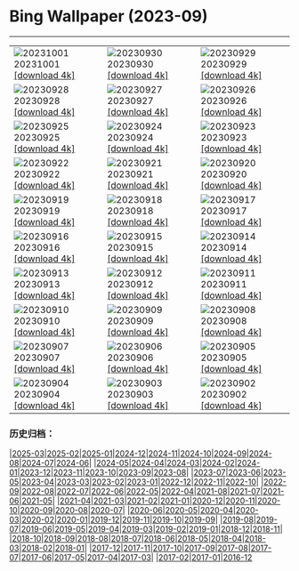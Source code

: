 # Bing Wallpaper (2023-09)
**************

<table><tr><td><img src="https://www.bing.com/th?id=OHR.LakeBledSunrise_DE-DE0873272145_1920x1080.jpg" alt="20231001"> 20231001 <a href="https://www.bing.com/th?id=OHR.LakeBledSunrise_DE-DE0873272145_UHD.jpg">[download 4k]</a></td><td><img src="https://www.bing.com/th?id=OHR.ShenandoahFoliage_DE-DE6908193483_1920x1080.jpg" alt="20230930"> 20230930 <a href="https://www.bing.com/th?id=OHR.ShenandoahFoliage_DE-DE6908193483_UHD.jpg">[download 4k]</a></td><td><img src="https://www.bing.com/th?id=OHR.GuiyangMoon_DE-DE0511223733_1920x1080.jpg" alt="20230929"> 20230929 <a href="https://www.bing.com/th?id=OHR.GuiyangMoon_DE-DE0511223733_UHD.jpg">[download 4k]</a></td></tr><tr><td><img src="https://www.bing.com/th?id=OHR.MaritimeDay_DE-DE9625425397_1920x1080.jpg" alt="20230928"> 20230928 <a href="https://www.bing.com/th?id=OHR.MaritimeDay_DE-DE9625425397_UHD.jpg">[download 4k]</a></td><td><img src="https://www.bing.com/th?id=OHR.CapriKrupp_DE-DE4606855318_1920x1080.jpg" alt="20230927"> 20230927 <a href="https://www.bing.com/th?id=OHR.CapriKrupp_DE-DE4606855318_UHD.jpg">[download 4k]</a></td><td><img src="https://www.bing.com/th?id=OHR.VeniceSkatePark_DE-DE8747558939_1920x1080.jpg" alt="20230926"> 20230926 <a href="https://www.bing.com/th?id=OHR.VeniceSkatePark_DE-DE8747558939_UHD.jpg">[download 4k]</a></td></tr><tr><td><img src="https://www.bing.com/th?id=OHR.GlacierBayOtter_DE-DE8272833767_1920x1080.jpg" alt="20230925"> 20230925 <a href="https://www.bing.com/th?id=OHR.GlacierBayOtter_DE-DE8272833767_UHD.jpg">[download 4k]</a></td><td><img src="https://www.bing.com/th?id=OHR.BerlinMarathon_DE-DE4277844553_1920x1080.jpg" alt="20230924"> 20230924 <a href="https://www.bing.com/th?id=OHR.BerlinMarathon_DE-DE4277844553_UHD.jpg">[download 4k]</a></td><td><img src="https://www.bing.com/th?id=OHR.CottonwoodCanyon_DE-DE6400641102_1920x1080.jpg" alt="20230923"> 20230923 <a href="https://www.bing.com/th?id=OHR.CottonwoodCanyon_DE-DE6400641102_UHD.jpg">[download 4k]</a></td></tr><tr><td><img src="https://www.bing.com/th?id=OHR.ShamwariRhino_DE-DE5605786066_1920x1080.jpg" alt="20230922"> 20230922 <a href="https://www.bing.com/th?id=OHR.ShamwariRhino_DE-DE5605786066_UHD.jpg">[download 4k]</a></td><td><img src="https://www.bing.com/th?id=OHR.NobelNorway_DE-DE5677760025_1920x1080.jpg" alt="20230921"> 20230921 <a href="https://www.bing.com/th?id=OHR.NobelNorway_DE-DE5677760025_UHD.jpg">[download 4k]</a></td><td><img src="https://www.bing.com/th?id=OHR.ArkadiaPark_DE-DE5332465806_1920x1080.jpg" alt="20230920"> 20230920 <a href="https://www.bing.com/th?id=OHR.ArkadiaPark_DE-DE5332465806_UHD.jpg">[download 4k]</a></td></tr><tr><td><img src="https://www.bing.com/th?id=OHR.SplugenPass_DE-DE9394174285_1920x1080.jpg" alt="20230919"> 20230919 <a href="https://www.bing.com/th?id=OHR.SplugenPass_DE-DE9394174285_UHD.jpg">[download 4k]</a></td><td><img src="https://www.bing.com/th?id=OHR.MilkyWayPortugal_DE-DE4795035299_1920x1080.jpg" alt="20230918"> 20230918 <a href="https://www.bing.com/th?id=OHR.MilkyWayPortugal_DE-DE4795035299_UHD.jpg">[download 4k]</a></td><td><img src="https://www.bing.com/th?id=OHR.CubanTody_DE-DE8542598137_1920x1080.jpg" alt="20230917"> 20230917 <a href="https://www.bing.com/th?id=OHR.CubanTody_DE-DE8542598137_UHD.jpg">[download 4k]</a></td></tr><tr><td><img src="https://www.bing.com/th?id=OHR.OktoberfestBrassBand_DE-DE6535043925_1920x1080.jpg" alt="20230916"> 20230916 <a href="https://www.bing.com/th?id=OHR.OktoberfestBrassBand_DE-DE6535043925_UHD.jpg">[download 4k]</a></td><td><img src="https://www.bing.com/th?id=OHR.AerialCologne_DE-DE6638991328_1920x1080.jpg" alt="20230915"> 20230915 <a href="https://www.bing.com/th?id=OHR.AerialCologne_DE-DE6638991328_UHD.jpg">[download 4k]</a></td><td><img src="https://www.bing.com/th?id=OHR.MongoliaHorses_DE-DE4992384095_1920x1080.jpg" alt="20230914"> 20230914 <a href="https://www.bing.com/th?id=OHR.MongoliaHorses_DE-DE4992384095_UHD.jpg">[download 4k]</a></td></tr><tr><td><img src="https://www.bing.com/th?id=OHR.HemakutaHill_DE-DE2402524948_1920x1080.jpg" alt="20230913"> 20230913 <a href="https://www.bing.com/th?id=OHR.HemakutaHill_DE-DE2402524948_UHD.jpg">[download 4k]</a></td><td><img src="https://www.bing.com/th?id=OHR.NorthSeaStairs_DE-DE3382163703_1920x1080.jpg" alt="20230912"> 20230912 <a href="https://www.bing.com/th?id=OHR.NorthSeaStairs_DE-DE3382163703_UHD.jpg">[download 4k]</a></td><td><img src="https://www.bing.com/th?id=OHR.MarathonMedoc_DE-DE0778851579_1920x1080.jpg" alt="20230911"> 20230911 <a href="https://www.bing.com/th?id=OHR.MarathonMedoc_DE-DE0778851579_UHD.jpg">[download 4k]</a></td></tr><tr><td><img src="https://www.bing.com/th?id=OHR.WalrusSvalbard_DE-DE0040950274_1920x1080.jpg" alt="20230910"> 20230910 <a href="https://www.bing.com/th?id=OHR.WalrusSvalbard_DE-DE0040950274_UHD.jpg">[download 4k]</a></td><td><img src="https://www.bing.com/th?id=OHR.AyutthayaTemple_DE-DE9492204311_1920x1080.jpg" alt="20230909"> 20230909 <a href="https://www.bing.com/th?id=OHR.AyutthayaTemple_DE-DE9492204311_UHD.jpg">[download 4k]</a></td><td><img src="https://www.bing.com/th?id=OHR.BathCircus_DE-DE5061679913_1920x1080.jpg" alt="20230908"> 20230908 <a href="https://www.bing.com/th?id=OHR.BathCircus_DE-DE5061679913_UHD.jpg">[download 4k]</a></td></tr><tr><td><img src="https://www.bing.com/th?id=OHR.ReichstagBeiNacht_DE-DE5694677012_1920x1080.jpg" alt="20230907"> 20230907 <a href="https://www.bing.com/th?id=OHR.ReichstagBeiNacht_DE-DE5694677012_UHD.jpg">[download 4k]</a></td><td><img src="https://www.bing.com/th?id=OHR.CreteHarbor_DE-DE5407686384_1920x1080.jpg" alt="20230906"> 20230906 <a href="https://www.bing.com/th?id=OHR.CreteHarbor_DE-DE5407686384_UHD.jpg">[download 4k]</a></td><td><img src="https://www.bing.com/th?id=OHR.MountSegla_DE-DE4409695618_1920x1080.jpg" alt="20230905"> 20230905 <a href="https://www.bing.com/th?id=OHR.MountSegla_DE-DE4409695618_UHD.jpg">[download 4k]</a></td></tr><tr><td><img src="https://www.bing.com/th?id=OHR.BourgesMarsh_DE-DE3538379611_1920x1080.jpg" alt="20230904"> 20230904 <a href="https://www.bing.com/th?id=OHR.BourgesMarsh_DE-DE3538379611_UHD.jpg">[download 4k]</a></td><td><img src="https://www.bing.com/th?id=OHR.ManhattanAerial_DE-DE3168422076_1920x1080.jpg" alt="20230903"> 20230903 <a href="https://www.bing.com/th?id=OHR.ManhattanAerial_DE-DE3168422076_UHD.jpg">[download 4k]</a></td><td><img src="https://www.bing.com/th?id=OHR.TinyHummer_DE-DE8472975008_1920x1080.jpg" alt="20230902"> 20230902 <a href="https://www.bing.com/th?id=OHR.TinyHummer_DE-DE8472975008_UHD.jpg">[download 4k]</a></td></tr></table>

### 历史归档：

|[2025-03](/../2025-03/2025-03.md)|[2025-02](/../2025-02/2025-02.md)|[2025-01](/../2025-01/2025-01.md)|[2024-12](/../2024-12/2024-12.md)|[2024-11](/../2024-11/2024-11.md)|[2024-10](/../2024-10/2024-10.md)|[2024-09](/../2024-09/2024-09.md)|[2024-08](/../2024-08/2024-08.md)|[2024-07](/../2024-07/2024-07.md)|[2024-06](/../2024-06/2024-06.md)|
|[2024-05](/../2024-05/2024-05.md)|[2024-04](/../2024-04/2024-04.md)|[2024-03](/../2024-03/2024-03.md)|[2024-02](/../2024-02/2024-02.md)|[2024-01](/../2024-01/2024-01.md)|[2023-12](/../2023-12/2023-12.md)|[2023-11](/../2023-11/2023-11.md)|[2023-10](/../2023-10/2023-10.md)|[2023-09](/2023-09.md)|[2023-08](/../2023-08/2023-08.md)|
|[2023-07](/../2023-07/2023-07.md)|[2023-06](/../2023-06/2023-06.md)|[2023-05](/../2023-05/2023-05.md)|[2023-04](/../2023-04/2023-04.md)|[2023-03](/../2023-03/2023-03.md)|[2023-02](/../2023-02/2023-02.md)|[2023-01](/../2023-01/2023-01.md)|[2022-12](/../2022-12/2022-12.md)|[2022-11](/../2022-11/2022-11.md)|[2022-10](/../2022-10/2022-10.md)|
|[2022-09](/../2022-09/2022-09.md)|[2022-08](/../2022-08/2022-08.md)|[2022-07](/../2022-07/2022-07.md)|[2022-06](/../2022-06/2022-06.md)|[2022-05](/../2022-05/2022-05.md)|[2022-04](/../2022-04/2022-04.md)|[2021-08](/../2021-08/2021-08.md)|[2021-07](/../2021-07/2021-07.md)|[2021-06](/../2021-06/2021-06.md)|[2021-05](/../2021-05/2021-05.md)|
|[2021-04](/../2021-04/2021-04.md)|[2021-03](/../2021-03/2021-03.md)|[2021-02](/../2021-02/2021-02.md)|[2021-01](/../2021-01/2021-01.md)|[2020-12](/../2020-12/2020-12.md)|[2020-11](/../2020-11/2020-11.md)|[2020-10](/../2020-10/2020-10.md)|[2020-09](/../2020-09/2020-09.md)|[2020-08](/../2020-08/2020-08.md)|[2020-07](/../2020-07/2020-07.md)|
|[2020-06](/../2020-06/2020-06.md)|[2020-05](/../2020-05/2020-05.md)|[2020-04](/../2020-04/2020-04.md)|[2020-03](/../2020-03/2020-03.md)|[2020-02](/../2020-02/2020-02.md)|[2020-01](/../2020-01/2020-01.md)|[2019-12](/../2019-12/2019-12.md)|[2019-11](/../2019-11/2019-11.md)|[2019-10](/../2019-10/2019-10.md)|[2019-09](/../2019-09/2019-09.md)|
|[2019-08](/../2019-08/2019-08.md)|[2019-07](/../2019-07/2019-07.md)|[2019-06](/../2019-06/2019-06.md)|[2019-05](/../2019-05/2019-05.md)|[2019-04](/../2019-04/2019-04.md)|[2019-03](/../2019-03/2019-03.md)|[2019-02](/../2019-02/2019-02.md)|[2019-01](/../2019-01/2019-01.md)|[2018-12](/../2018-12/2018-12.md)|[2018-11](/../2018-11/2018-11.md)|
|[2018-10](/../2018-10/2018-10.md)|[2018-09](/../2018-09/2018-09.md)|[2018-08](/../2018-08/2018-08.md)|[2018-07](/../2018-07/2018-07.md)|[2018-06](/../2018-06/2018-06.md)|[2018-05](/../2018-05/2018-05.md)|[2018-04](/../2018-04/2018-04.md)|[2018-03](/../2018-03/2018-03.md)|[2018-02](/../2018-02/2018-02.md)|[2018-01](/../2018-01/2018-01.md)|
|[2017-12](/../2017-12/2017-12.md)|[2017-11](/../2017-11/2017-11.md)|[2017-10](/../2017-10/2017-10.md)|[2017-09](/../2017-09/2017-09.md)|[2017-08](/../2017-08/2017-08.md)|[2017-07](/../2017-07/2017-07.md)|[2017-06](/../2017-06/2017-06.md)|[2017-05](/../2017-05/2017-05.md)|[2017-04](/../2017-04/2017-04.md)|[2017-03](/../2017-03/2017-03.md)|
|[2017-02](/../2017-02/2017-02.md)|[2017-01](/../2017-01/2017-01.md)|[2016-12](/../2016-12/2016-12.md)